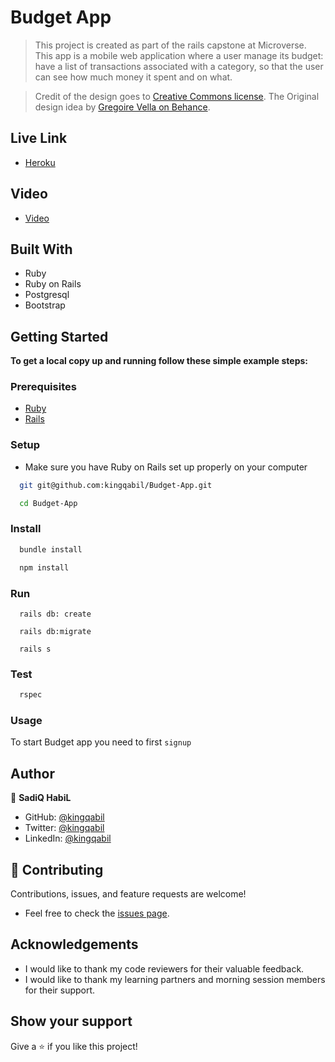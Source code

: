 # Budget App

> This project is created as part of the rails capstone at Microverse. This app is a mobile web application where a user manage its budget: have a list of transactions associated with a category, so that the user can see how much money it spent and on what.

> Credit of the design goes to [Creative Commons license](https://creativecommons.org/licenses/by-nc/4.0/). The Original design idea by [Gregoire Vella on Behance](https://www.behance.net/gregoirevella).

## Live Link

- [Heroku](https://budget-appsa.herokuapp.com/)

## Video

- [Video](https://www.loom.com/share/d08ff43d875c40be90af0c45dbd91819)

## Built With

- Ruby
- Ruby on Rails
- Postgresql
- Bootstrap

## Getting Started

**To get a local copy up and running follow these simple example steps:**
### Prerequisites

- [Ruby](https://www.ruby-lang.org/en/)
- [Rails](https://gorails.com/)

### Setup

- Make sure you have Ruby on Rails set up properly on your computer

``` sh
  git git@github.com:kingqabil/Budget-App.git
```
``` sh
  cd Budget-App
```

### Install

```sh
  bundle install
```

```sh
  npm install
```
### Run

```
  rails db: create
```

```
  rails db:migrate
```

```
  rails s
```

### Test

```sh
  rspec
```
### Usage

To start Budget app you need to first `signup`

## Author

👤 **SadiQ HabiL**

- GitHub: [@kingqabil](https://github.com/kingqabil)
- Twitter: [@kingqabil](https://twitter.com/kingqabil)
- LinkedIn: [@kingqabil](https://linkedin.com/in/kingqabil)

## 🤝 Contributing

Contributions, issues, and feature requests are welcome!

- Feel free to check the [issues page](https://github.com/kingqabil/Budget-App/issues).

## Acknowledgements

- I would like to thank my code reviewers for their valuable feedback.
- I would like to thank my learning partners and morning session members for their support.

## Show your support

Give a ⭐️ if you like this project!
